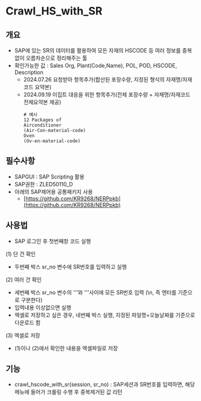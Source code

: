 # Crawl_HS_with_SR

## 개요
- SAP에 있는 SR의 데이터를 활용하여 모든 자재의 HSCODE 등 여러 정보를 중복없이 오름차순으로 정리해주는 툴
- 확인가능한 값 : Sales Org, Plant(Code,Name), POL, POD, HSCODE, Description
  - 2024.07.26 요청받아 항목추가(합산된 포장수량, 지정된 형식의 자재명/자재코드 요약본)
  - 2024.09.19 이집트 대응을 위한 항목추가(전체 포장수량 + 자재명/자재코드 전체요약본 제공)
    ```
    # 예시
    12 Packages of
    Airconditioner
    (Air-Con-material-code)
    Oven
    (Ov-en-material-code)
    ```

## 필수사항
- SAPGUI : SAP Scripting 활용
- SAP권한 : ZLED50110_D
- 아래의 SAP제어용 공통패키지 사용
  - [https://github.com/KR9268/NERPpkb](https://github.com/KR9268/NERPpkb)

## 사용법
- SAP 로그인 후 첫번째창 코드 실행

(1) 단 건 확인
- 두번째 박스 sr_no 변수에 SR번호를 입력하고 실행

(2) 여러 건 확인
- 세번째 박스 sr_no 변수의 '''와 '''사이에 모든 SR번호 입력 (\n, 즉 엔터를 기준으로 구분한다)
- 입력내용 이상없으면 실행
- 엑셀로 저장하고 싶은 경우, 네번째 박스 실행, 지정된 파일명+오늘날짜를 기준으로 다운로드 함

(3) 엑셀로 저장
- (1)이나 (2)에서 확인한 내용을 엑셀파일로 저장 


## 기능
- crawl_hscode_with_sr(session, sr_no) : SAP세션과 SR번호를 입력하면, 해당 메뉴에 들어가 크롤링 수행 후 중복제거된 값 리턴
